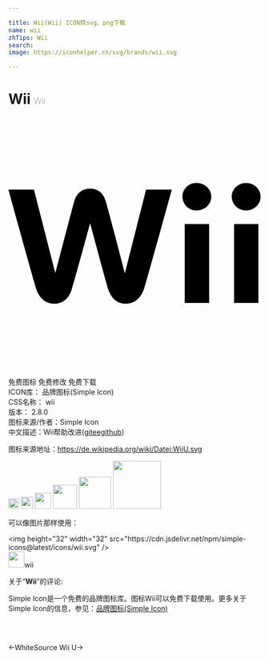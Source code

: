 ```yaml
---

title: Wii(Wii) ICON转svg、png下载
name: wii
zhTips: Wii
search: 
image: https://iconhelper.cn/svg/brands/wii.svg

---
```


# Wii  <small style="font-size: 60%;font-weight: 100">Wii</small>

<div id="svg" class="svg-wrap">
<svg role="img" viewBox="0 0 24 24" xmlns="http://www.w3.org/2000/svg"><title>Wii icon</title><path d="M17.904 6.261c-.729-.014-1.33.565-1.344 1.293v.018c.012.732.612 1.315 1.344 1.305.783 0 1.404-.579 1.404-1.305.001-.732-.62-1.311-1.404-1.311zm4.71 0c-.747 0-1.36.58-1.36 1.311 0 .711.613 1.305 1.361 1.305.767 0 1.385-.579 1.385-1.305 0-.732-.618-1.311-1.386-1.311zm-14.84.543c-.748 0-1.252.374-1.514 1.215-.242.857-1.794 6.822-1.794 6.822L2.43 6.897H0s2.334 8.464 2.652 9.456c.241.765.84 1.386 1.7 1.386 1.009 0 1.479-.732 1.684-1.386.225-.676 1.738-6.261 1.738-6.261s1.515 5.589 1.719 6.261c.225.653.69 1.386 1.682 1.386.879 0 1.456-.621 1.72-1.386.315-.99 2.657-9.456 2.657-9.456h-2.45l-2.021 7.944s-1.55-5.965-1.812-6.822c-.242-.844-.77-1.215-1.495-1.215zm9.008 3.363v7.495h2.322v-7.495h-2.322zm4.693 0v7.495h2.317v-7.495h-2.317z"/></svg>
</div>
<detail full-name='wii'></detail>

<div class="detail-page">
<p>
<span><span class="badge-success badge">免费图标</span> <span class="badge-success badge">免费修改</span>  <span class="badge-success badge">免费下载</span> </span>
<br/>
<span>
ICON库：
<span class="badge-secondary badge">品牌图标(Simple Icon)</span> 
</span>
<br/>
<span>
CSS名称：
<span class="badge-secondary badge">wii</span> 
</span>

<br/>
<span>
版本：
<span class="badge-secondary badge">2.8.0</span> 
</span>
<br/>
<span>图标来源/作者：<span class="badge-light badge">Simple Icon</span></span> 
<br/>
<span class="zh-detail">中文描述：<span class="badge-primary badge">Wii</span><span class="help-link"><span>帮助改进</span>(<a href="https://gitee.com/liuwave/icon-helper/edit/master/json/brands/wii.json" target="_blank" rel="noopener noreferrer">gitee</a><a href="https://github.com/liuwave/icon-helper/edit/master/json/brands/wii.json" target="_blank" rel="noopener noreferrer">github</a></span>)</span><br/>
</p>
</div><div class="description description alert alert-light"><p>图标来源地址：<a href="https://de.wikipedia.org/wiki/Datei:WiiU.svg" target="_blank" rel="noopener noreferrer">https://de.wikipedia.org/wiki/Datei:WiiU.svg</a></p></div>
<div class="alert alert-dark">
<img height="21" width="21" src="https://cdn.jsdelivr.net/npm/simple-icons@latest/icons/wii.svg" />
<img height="24" width="24" src="https://cdn.jsdelivr.net/npm/simple-icons@latest/icons/wii.svg" />
<img height="32" width="32" src="https://cdn.jsdelivr.net/npm/simple-icons@latest/icons/wii.svg" />
<img height="48" width="48" src="https://cdn.jsdelivr.net/npm/simple-icons@latest/icons/wii.svg" />
<img height="64" width="64" src="https://cdn.jsdelivr.net/npm/simple-icons@latest/icons/wii.svg" />
<img height="96" width="96" src="https://cdn.jsdelivr.net/npm/simple-icons@latest/icons/wii.svg" />

</div>
<div>
  <p>可以像图片那样使用：    
  </p>
  <div class="alert alert-primary" style="font-size: 14px">
    &lt;img height="32" width="32" src="https://cdn.jsdelivr.net/npm/simple-icons@latest/icons/wii.svg" /&gt;
    <copy-btn content='<img height="32" width="32" src="https://cdn.jsdelivr.net/npm/simple-icons@latest/icons/wii.svg" />'></copy-btn>
  </div>
  <div class="alert alert-secondary">
    <img height="32" width="32" src="https://cdn.jsdelivr.net/npm/simple-icons@latest/icons/wii.svg" />wii
    <copy-btn content="wii" btn-title="复制图标名称"></copy-btn>
  </div>
</div>
<div class="icon-detail__container">
<p>关于“<b>Wii</b>”的评论:</p>
</div>
<Vssue title="关于“Wii”的评论" />
<div><p>Simple Icon是一个免费的品牌图标库。图标Wii可以免费下载使用。更多关于  Simple Icon的信息，参见：<a target="_blank" href="https://iconhelper.cn/brands.html">品牌图标(Simple Icon)</a>
</p></div>


<div style="padding:2rem 0 " class="page-nav"><p class="inner"><span class="prev">←<router-link to="/icon/whitesource.html">WhiteSource</router-link></span> <span class="next"><router-link to="/icon/wii-u.html">Wii U</router-link>→</span></p></div>
